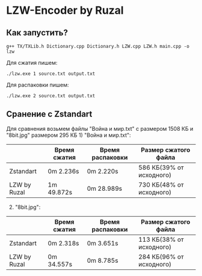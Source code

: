 <h1>LZW-Encoder by Ruzal</h1>
<h2>Как запустить?</h2>

```
g++ TX/TXLib.h Dictionary.cpp Dictionary.h LZW.cpp LZW.h main.cpp -o lzw
```

Для сжатия пишем:
```
./lzw.exe 1 source.txt output.txt
```

Для распаковки пишем:
```
./lzw.exe 2 source.txt output.txt
```

<h2>Сранение с Zstandart</h2>
Для сравнения возьмем файлы "Война и мир.txt" c размером 1508 КБ и "8bit.jpg" размером 295 КБ
1) "Война и мир.txt":

|              | Время сжатия | Время распаковки | Размер сжатого файла     |
|--------------|--------------|------------------|--------------------------|
| Zstandart    | 0m 2.236s    | 0m 2.220s        | 586 КБ(39% от исходного) |
| LZW by Ruzal | 1m 49.872s   | 0m 28.989s       | 730 КБ(48% от исходного) |

2) "8bit.jpg":

|              | Время сжатия | Время распаковки | Размер сжатого файла     |
|--------------|--------------|------------------|--------------------------|
| Zstandart    | 0m 2.318s    | 0m 3.651s        | 113 КБ(38% от исходного) |
| LZW by Ruzal | 0m 34.557s   | 0m 8.785s        | 284 КБ(96% от исходного) |
